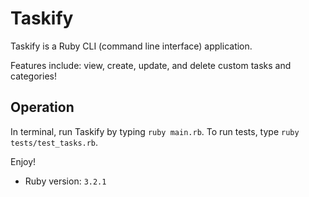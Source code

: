 # Taskify

Taskify is a Ruby CLI (command line interface) application.


Features include: view, create, update, and delete custom tasks and categories!

<h2>Operation</h2> 

In terminal, run Taskify by typing `ruby main.rb`.
To run tests, type `ruby tests/test_tasks.rb`.

Enjoy!

- Ruby version: `3.2.1`
